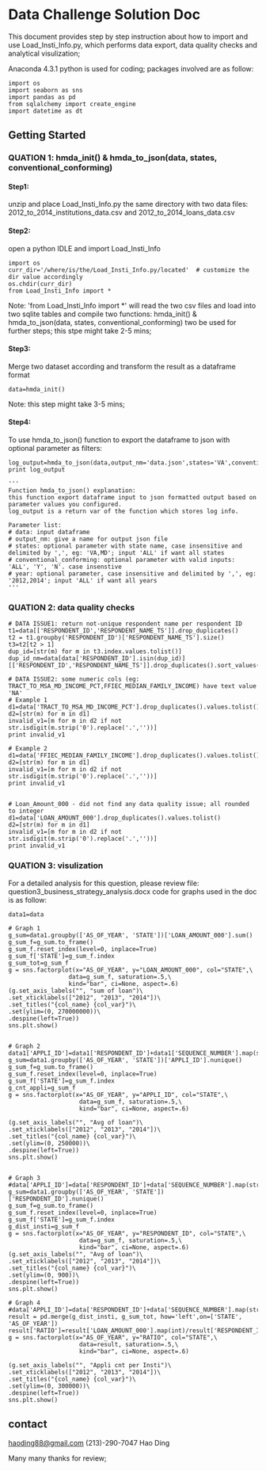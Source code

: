# Data Challenge Solution Doc

This document provides step by step instruction about how to import and use Load_Insti_Info.py, which performs data export, data quality checks and analytical visulization; 

Anaconda 4.3.1 python is used for coding;
packages involved are as follow:

```
import os
import seaborn as sns 
import pandas as pd
from sqlalchemy import create_engine
import datetime as dt
```
## Getting Started 
### QUATION 1: hmda_init() & hmda_to_json(data, states, conventional_conforming)

#### Step1:
unzip and place Load_Insti_Info.py the same directory with two data files: 2012_to_2014_institutions_data.csv and 2012_to_2014_loans_data.csv

#### Step2:
open a python IDLE and import Load_Insti_Info

```
import os
curr_dir='/where/is/the/Load_Insti_Info.py/located'  # customize the dir value accordingly
os.chdir(curr_dir)
from Load_Insti_Info import *
```
Note: 'from Load_Insti_Info import *' will read the two csv files and load into two sqlite tables and compile two functions:
hmda_init() & hmda_to_json(data, states, conventional_conforming) two be used for further steps; this stpe might take 2-5 mins;

#### Step3:
Merge two dataset according and transform the result as a dataframe format
```
data=hmda_init()
```
Note: this step might take 3-5 mins;

#### Step4:
To use hmda_to_json() function to export the dataframe to json with optional parameter as filters:
```
log_output=hmda_to_json(data,output_nm='data.json',states='VA',conventional_conforming='all',year='2012,2013,2018')
print log_output

'''
Function hmda_to_json() explanation:
this function export dataframe input to json formatted output based on parameter values you configured.
log_output is a return var of the function which stores log info.

Parameter list:
# data: input dataframe
# output_nm: give a name for output json file
# states: optional parameter with state name, case insensitive and delimited by ',', eg: 'VA,MD'; input 'ALL' if want all states
# conventional_conforming: optional parameter with valid inputs: 'ALL', 'Y', 'N'. case insenstive
# year: optional parameter, case insensitive and delimited by ',', eg: '2012,2014'; input 'ALL' if want all years
'''
```

### QUATION 2: data quality checks

```
# DATA ISSUE1: return not-unique respondent name per respondent ID
t1=data[['RESPONDENT_ID','RESPONDENT_NAME_TS']].drop_duplicates()
t2 = t1.groupby('RESPONDENT_ID')['RESPONDENT_NAME_TS'].size()
t3=t2[t2 > 1]
dup_id=[str(m) for m in t3.index.values.tolist()]
dup_id_nm=data[data['RESPONDENT_ID'].isin(dup_id)][['RESPONDENT_ID','RESPONDENT_NAME_TS']].drop_duplicates().sort_values(['RESPONDENT_ID','RESPONDENT_NAME_TS'])

# DATA ISSUE2: some numeric cols (eg: TRACT_TO_MSA_MD_INCOME_PCT,FFIEC_MEDIAN_FAMILY_INCOME) have text value 'NA'
# Example 1
d1=data['TRACT_TO_MSA_MD_INCOME_PCT'].drop_duplicates().values.tolist()
d2=[str(m) for m in d1]
invalid_v1=[m for m in d2 if not str.isdigit(m.strip('0').replace('.',''))]
print invalid_v1

# Example 2
d1=data['FFIEC_MEDIAN_FAMILY_INCOME'].drop_duplicates().values.tolist()
d2=[str(m) for m in d1]
invalid_v1=[m for m in d2 if not str.isdigit(m.strip('0').replace('.',''))]
print invalid_v1


# Loan_Amount_000 - did not find any data quality issue; all rounded to integer
d1=data['LOAN_AMOUNT_000'].drop_duplicates().values.tolist()
d2=[str(m) for m in d1]
invalid_v1=[m for m in d2 if not str.isdigit(m.strip('0').replace('.',''))]
print invalid_v1
```

### QUATION 3: visulization

For a detailed analysis for this question, please review file: question3_business_strategy_analysis.docx
code for graphs used in the doc is as follow:

```
data1=data

# Graph 1
g_sum=data1.groupby(['AS_OF_YEAR', 'STATE'])['LOAN_AMOUNT_000'].sum()
g_sum_f=g_sum.to_frame()
g_sum_f.reset_index(level=0, inplace=True)
g_sum_f['STATE']=g_sum_f.index
g_sum_tot=g_sum_f
g = sns.factorplot(x="AS_OF_YEAR", y="LOAN_AMOUNT_000", col="STATE",\
                 data=g_sum_f, saturation=.5,\
                 kind="bar", ci=None, aspect=.6)
(g.set_axis_labels("", "sum of loan")\
.set_xticklabels(["2012", "2013", "2014"])\
.set_titles("{col_name} {col_var}")\
.set(ylim=(0, 270000000))\
.despine(left=True))
sns.plt.show()


# Graph 2
data1['APPLI_ID']=data1['RESPONDENT_ID']+data1['SEQUENCE_NUMBER'].map(str)
g_sum=data1.groupby(['AS_OF_YEAR', 'STATE'])['APPLI_ID'].nunique()
g_sum_f=g_sum.to_frame()
g_sum_f.reset_index(level=0, inplace=True)
g_sum_f['STATE']=g_sum_f.index
g_cnt_appli=g_sum_f
g = sns.factorplot(x="AS_OF_YEAR", y="APPLI_ID", col="STATE",\
                    data=g_sum_f, saturation=.5,\
                    kind="bar", ci=None, aspect=.6)

(g.set_axis_labels("", "Avg of loan")\
.set_xticklabels(["2012", "2013", "2014"])\
.set_titles("{col_name} {col_var}")\
.set(ylim=(0, 250000))\
.despine(left=True))
sns.plt.show()


# Graph 3
#data['APPLI_ID']=data['RESPONDENT_ID']+data['SEQUENCE_NUMBER'].map(str)
g_sum=data1.groupby(['AS_OF_YEAR', 'STATE'])['RESPONDENT_ID'].nunique()
g_sum_f=g_sum.to_frame()
g_sum_f.reset_index(level=0, inplace=True)
g_sum_f['STATE']=g_sum_f.index
g_dist_insti=g_sum_f
g = sns.factorplot(x="AS_OF_YEAR", y="RESPONDENT_ID", col="STATE",\
                    data=g_sum_f, saturation=.5,\
                    kind="bar", ci=None, aspect=.6)
(g.set_axis_labels("", "Avg of loan")\
.set_xticklabels(["2012", "2013", "2014"])\
.set_titles("{col_name} {col_var}")\
.set(ylim=(0, 900))\
.despine(left=True))
sns.plt.show()

# Graph 4
#data['APPLI_ID']=data['RESPONDENT_ID']+data['SEQUENCE_NUMBER'].map(str)
result = pd.merge(g_dist_insti, g_sum_tot, how='left',on=['STATE', 'AS_OF_YEAR'])
result['RATIO']=result['LOAN_AMOUNT_000'].map(int)/result['RESPONDENT_ID'].map(int)
g = sns.factorplot(x="AS_OF_YEAR", y="RATIO", col="STATE",\
                    data=result, saturation=.5,\
                    kind="bar", ci=None, aspect=.6)

(g.set_axis_labels("", "Appli cnt per Insti")\
.set_xticklabels(["2012", "2013", "2014"])\
.set_titles("{col_name} {col_var}")\
.set(ylim=(0, 300000))\
.despine(left=True))
sns.plt.show()
```

## contact
haoding88@gmail.com
(213)-290-7047
Hao Ding


Many many thanks for review;

